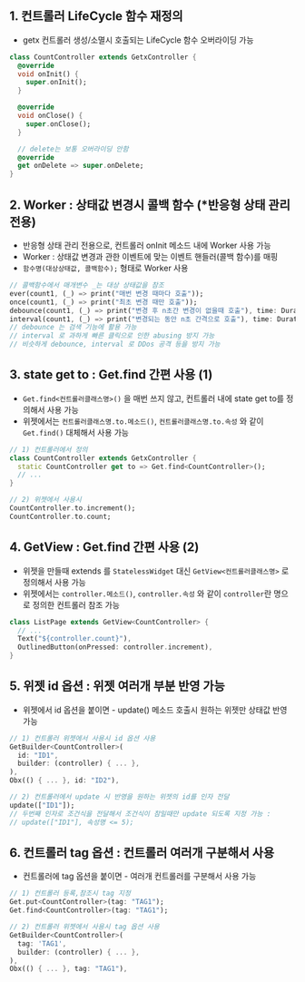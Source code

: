## 1. 컨트롤러 LifeCycle 함수 재정의

- getx 컨트롤러 생성/소멸시 호출되는 LifeCycle 함수 오버라이딩 가능

```dart
class CountController extends GetxController {
  @override
  void onInit() {
    super.onInit();
  }

  @override
  void onClose() {
    super.onClose();
  }

  // delete는 보통 오버라이딩 안함
  @override
  get onDelete => super.onDelete;
}
```

## 2. Worker : 상태값 변경시 콜백 함수 (\*반응형 상태 관리 전용)

- 반응형 상태 관리 전용으로, 컨트롤러 onInit 메소드 내에 Worker 사용 가능
- Worker : 상태값 변경과 관한 이벤트에 맞는 이벤트 핸들러(콜백 함수)를 매핑
- `함수명(대상상태값, 콜백함수);` 형태로 Worker 사용

```dart
// 콜백함수에서 매개변수 _는 대상 상태값을 참조
ever(count1, (_) => print("매번 변경 때마다 호출"));
once(count1, (_) => print("최초 변경 때만 호출"));
debounce(count1, (_) => print("변경 후 n초간 변경이 없을때 호출"), time: Duration(seconds: 2));
interval(count1, (_) => print("변경되는 동안 n초 간격으로 호출"), time: Duration(seconds: 2));
// debounce 는 검색 기능에 활용 가능
// interval 로 과하게 빠른 클릭으로 인한 abusing 방지 가능
// 비슷하게 debounce, interval 로 DDos 공격 등을 방지 가능
```

## 3. state get to : Get.find 간편 사용 (1)

- `Get.find<컨트롤러클래스명>()` 을 매번 쓰지 않고, 컨트롤러 내에 state get to를 정의해서 사용 가능
- 위젯에서는 `컨트롤러클래스명.to.메소드()`, `컨트롤러클래스명.to.속성` 와 같이 `Get.find()` 대체해서 사용 가능

```dart
// 1) 컨트롤러에서 정의
class CountController extends GetxController {
  static CountController get to => Get.find<CountController>();
  // ...
}

// 2) 위젯에서 사용시
CountController.to.increment();
CountController.to.count;
```

## 4. GetView : Get.find 간편 사용 (2)

- 위젯을 만들때 extends 를 `StatelessWidget` 대신 `GetView<컨트롤러클래스명>` 로 정의해서 사용 가능
- 위젯에서는 `controller.메소드()`, `controller.속성` 와 같이 `controller`란 명으로 정의한 컨트롤러 참조 가능

```dart
class ListPage extends GetView<CountController> {
  // ...
  Text("${controller.count}"),
  OutlinedButton(onPressed: controller.increment),
}
```

## 5. 위젯 id 옵션 : 위젯 여러개 부분 반영 가능

- 위젯에서 id 옵션을 붙이면 - update() 메소드 호출시 원하는 위젯만 상태값 반영 가능

```dart
// 1) 컨트롤러 위젯에서 사용시 id 옵션 사용
GetBuilder<CountController>(
  id: "ID1",
  builder: (controller) { ... },
),
Obx(() { ... }, id: "ID2"),

// 2) 컨트롤러에서 update 시 반영을 원하는 위젯의 id를 인자 전달
update(["ID1"]);
// 두번째 인자로 조건식을 전달해서 조건식이 참일때만 update 되도록 지정 가능 :
// update(["ID1"], 속성명 <= 5);
```

## 6. 컨트롤러 tag 옵션 : 컨트롤러 여러개 구분해서 사용

- 컨트롤러에 tag 옵션을 붙이면 - 여러개 컨트롤러를 구분해서 사용 가능

```dart
// 1) 컨트롤러 등록,참조시 tag 지정
Get.put<CountController>(tag: "TAG1");
Get.find<CountController>(tag: "TAG1");

// 2) 컨트롤러 위젯에서 사용시 tag 옵션 사용
GetBuilder<CountController>(
  tag: 'TAG1',
  builder: (controller) { ... },
),
Obx(() { ... }, tag: "TAG1"),
```

